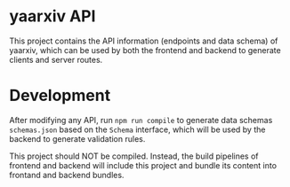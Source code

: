 # yaarxiv API

This project contains the API information (endpoints and data schema) of yaarxiv, which can be used by both the frontend and backend to generate clients and server routes.

# Development

After modifying any API, run `npm run compile` to generate data schemas `schemas.json` based on the `Schema` interface, which will be used by the backend to generate validation rules.

This project should NOT be compiled. Instead, the build pipelines of frontend and backend will include this project and bundle its content into frontand and backend bundles.
